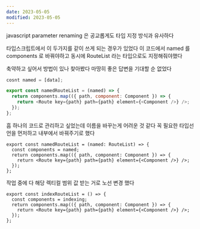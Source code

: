 ```yaml
---
date: 2023-05-05
modified: 2023-05-05
---
```


javascript parameter renaming 은 공교롭게도 타입 지정 방식과 유사하다

타입스크립트에서 이 두가지를 같이 쓰게 되는 경우가 있었다
이 코드에서 named 를 components 로 바꿔야하고 동시에 RouteList 라는 타입으로도 지정해줘야했다

축약하고 싶어서 방법이 있나 찾아봤다
마땅히 좋은 답변을 기대할 순 없었다

```js
cosnt named = [data];

export const namedRouteList = (named) => {
  return components.map(({ path, component: Component }) => {
    return <Route key={path} path={path} element={<Component />} />;
  });
};
```

흠 하나의 코드로 관리하고 싶었는데 이름을 바꾸는게 어려운 것 같다
꼭 필요한 타입선언을 먼저하고 내부에서 바꿔주기로 했다

```tsx
export const namedRouteList = (named: RouteList) => {
  const components = named;
  return components.map(({ path, component: Component }) => {
    return <Route key={path} path={path} element={<Component />} />;
  });
};
```

작업 중에 다 해당 렉티컬 범위 값 받는 거로 노선 변경 했다

```tsx
export const indexRouteList = () => {
  const components = indexing;
  return components.map(({ path, component: Component }) => {
    return <Route key={path} path={path} element={<Component />} />;
  });
};
```
